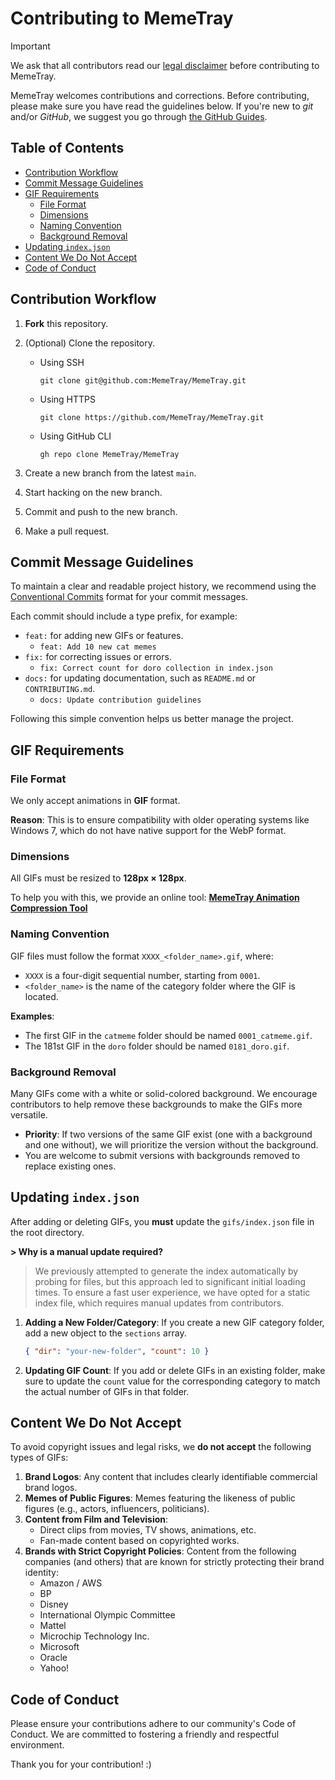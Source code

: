 # Contributing to MemeTray

> [!IMPORTANT]
> We ask that all contributors read our [legal disclaimer](./DISCLAIMER.md) before contributing to MemeTray.

MemeTray welcomes contributions and corrections. Before contributing, please make sure you have read the guidelines below. If you're new to _git_ and/or _GitHub_, we suggest you go through [the GitHub Guides](https://guides.github.com/introduction/flow/).

## Table of Contents

- [Contribution Workflow](#contribution-workflow)
- [Commit Message Guidelines](#commit-message-guidelines)
- [GIF Requirements](#gif-requirements)
  - [File Format](#file-format)
  - [Dimensions](#dimensions)
  - [Naming Convention](#naming-convention)
  - [Background Removal](#background-removal)
- [Updating `index.json`](#updating-indexjson)
- [Content We Do Not Accept](#content-we-do-not-accept)
- [Code of Conduct](#code-of-conduct)

## Contribution Workflow

1.  **Fork** this repository.
2.  (Optional) Clone the repository.

    -   Using SSH
        ```shell
        git clone git@github.com:MemeTray/MemeTray.git
        ```
    -   Using HTTPS
        ```shell
        git clone https://github.com/MemeTray/MemeTray.git
        ```
    -   Using GitHub CLI
        ```shell
        gh repo clone MemeTray/MemeTray
        ```

3.  Create a new branch from the latest `main`.
4.  Start hacking on the new branch.
5.  Commit and push to the new branch.
6.  Make a pull request.

## Commit Message Guidelines

To maintain a clear and readable project history, we recommend using the [Conventional Commits](https://www.conventionalcommits.org/en/v1.0.0/) format for your commit messages.

Each commit should include a type prefix, for example:
-   `feat:` for adding new GIFs or features.
    -   `feat: Add 10 new cat memes`
-   `fix:` for correcting issues or errors.
    -   `fix: Correct count for doro collection in index.json`
-   `docs:` for updating documentation, such as `README.md` or `CONTRIBUTING.md`.
    -   `docs: Update contribution guidelines`

Following this simple convention helps us better manage the project.

## GIF Requirements

### File Format

We only accept animations in **GIF** format.

**Reason**: This is to ensure compatibility with older operating systems like Windows 7, which do not have native support for the WebP format.

### Dimensions

All GIFs must be resized to **128px × 128px**.

To help you with this, we provide an online tool:
[**MemeTray Animation Compression Tool**](https://memetray.org/tools/animation-compression/)

### Naming Convention

GIF files must follow the format `XXXX_<folder_name>.gif`, where:
- `XXXX` is a four-digit sequential number, starting from `0001`.
- `<folder_name>` is the name of the category folder where the GIF is located.

**Examples**:
- The first GIF in the `catmeme` folder should be named `0001_catmeme.gif`.
- The 181st GIF in the `doro` folder should be named `0181_doro.gif`.

### Background Removal

Many GIFs come with a white or solid-colored background. We encourage contributors to help remove these backgrounds to make the GIFs more versatile.

- **Priority**: If two versions of the same GIF exist (one with a background and one without), we will prioritize the version without the background.
- You are welcome to submit versions with backgrounds removed to replace existing ones.

## Updating `index.json`

After adding or deleting GIFs, you **must** update the `gifs/index.json` file in the root directory.

**> Why is a manual update required?**
> We previously attempted to generate the index automatically by probing for files, but this approach led to significant initial loading times. To ensure a fast user experience, we have opted for a static index file, which requires manual updates from contributors.

1.  **Adding a New Folder/Category**:
    If you create a new GIF category folder, add a new object to the `sections` array.
    ```json
    { "dir": "your-new-folder", "count": 10 }
    ```

2.  **Updating GIF Count**:
    If you add or delete GIFs in an existing folder, make sure to update the `count` value for the corresponding category to match the actual number of GIFs in that folder.

## Content We Do Not Accept

To avoid copyright issues and legal risks, we **do not accept** the following types of GIFs:

1.  **Brand Logos**: Any content that includes clearly identifiable commercial brand logos.
2.  **Memes of Public Figures**: Memes featuring the likeness of public figures (e.g., actors, influencers, politicians).
3.  **Content from Film and Television**:
    - Direct clips from movies, TV shows, animations, etc.
    - Fan-made content based on copyrighted works.
4.  **Brands with Strict Copyright Policies**: Content from the following companies (and others) that are known for strictly protecting their brand identity:
    - Amazon / AWS
    - BP
    - Disney
    - International Olympic Committee
    - Mattel
    - Microchip Technology Inc.
    - Microsoft
    - Oracle
    - Yahoo!

## Code of Conduct

Please ensure your contributions adhere to our community's Code of Conduct. We are committed to fostering a friendly and respectful environment.

Thank you for your contribution! :)
